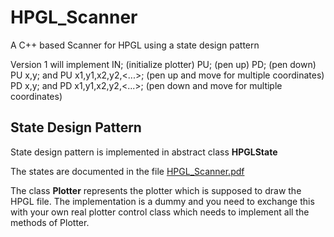 # HPGL_Scanner
A C++ based Scanner for HPGL using a state design pattern

Version 1 will implement
IN; (initialize plotter)
PU; (pen up)
PD; (pen down)
PU x,y; and PU x1,y1,x2,y2,<...>; (pen up and move for multiple coordinates)
PD x,y; and PD x1,y1,x2,y2,<...>; (pen down and move for multiple coordinates)

## State Design Pattern
State design pattern is implemented in abstract class **HPGLState** 

The states are documented in the file [HPGL_Scanner.pdf](https://github.com/VL-IT-Service/HPGL_Scanner/blob/main/HPGL_Scanner.pdf)

The class **Plotter** represents the plotter which is supposed to draw the HPGL file. The implementation is a dummy and you need to exchange this with your own real plotter control class which needs to implement all the methods of Plotter.
